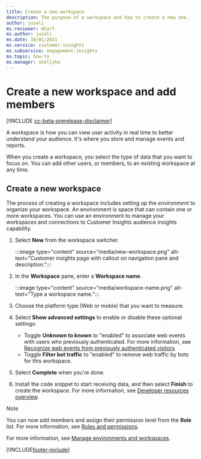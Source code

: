 ```yaml
---
title: Create a new workspace
description: The purpose of a workspace and how to create a new one.
author: jusali
ms.reviewer: mhart
ms.author: jusali
ms.date: 10/01/2021
ms.service: customer-insights
ms.subservice: engagement-insights 
ms.topic: how-to
ms.manager: shellyha
---
```


# Create a new workspace and add members

[!INCLUDE [cc-beta-prerelease-disclaimer](includes/cc-beta-prerelease-disclaimer.md)]

A workspace is how you can view user activity in real time to better understand your audience. It's where you store and manage events and reports.

When you create a workspace, you select the type of data that you want to focus on. You can add other users, or members, to an existing workspace at any time. 

## Create a new workspace

The process of creating a workspace includes setting up the *environment* to organize your workspace. An environment is space that can contain one or more workspaces. You can use an environment to manage your workspaces and connections to Customer Insights audience insights capability.

1. Select **New** from the workspace switcher.

   :::image type="content" source="media/new-workspace.png" alt-text="Customer insights page with callout on navigation pane and description.":::

1. In the **Workspace** pane, enter a **Workspace name**.

   :::image type="content" source="media/workspace-name.png" alt-text="Type a workspace name.":::

1. Choose the platform type (Web or moble) that you want to measure.

1. Select **Show advanced settings** to enable or disable these optional settings:

   - Toggle **Unknown to known** to "enabled" to associate web events with users who previously authenticated. For more information, see [Recognize web events from previously authenticated visitors](unknown-to-known.md)
   - Toggle **Filter bot traffic** to "enabled" to remove web traffic by bots for this workspace. 

1. Select **Complete** when you're done. 

1. Install the code snippet to start receiving data, and then select **Finish** to create the workspace. For more information, see [Developer resources overview](developer-resources.md).

> [!NOTE]
> You can now add members and assign their permission level from the **Role** list. For more information, see [Roles and permissions](user-roles.md). 

For more information, see [Manage environments and workspaces](manage-environments-workspaces.md).


[!INCLUDE[footer-include](../includes/footer-banner.md)]
